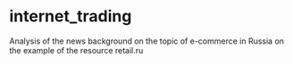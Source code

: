 # internet_trading
Analysis of the news background on the topic of e-commerce in Russia on the example of the resource retail.ru

